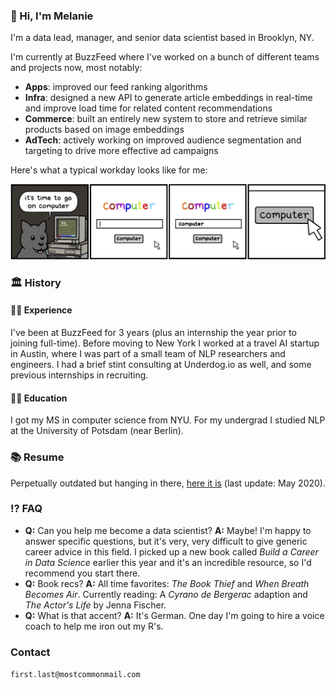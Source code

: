 ### 👋 Hi, I'm Melanie

I'm a data lead, manager, and senior data scientist based in Brooklyn, NY.

I'm currently at BuzzFeed where I've worked on a bunch of different teams and projects now, most notably:

- **Apps**: improved our feed ranking algorithms
- **Infra**: designed a new API to generate article embeddings in real-time and improve load time for related content recommendations
- **Commerce**: built an entirely new system to store and retrieve similar products based on image embeddings
- **AdTech**: actively working on improved audience segmentation and targeting to drive more effective ad campaigns

Here's what a typical workday looks like for me:

<img src="https://raw.githubusercontent.com/melanietosik/melanietosik.github.io/master/files/38.png">

### 🏛 History

#### 👩‍💻 Experience

I've been at BuzzFeed for 3 years (plus an internship the year prior to joining full-time). Before moving to New York I worked at a travel AI startup in Austin, where I was part of a small team of NLP researchers and engineers. I had a brief stint consulting at Underdog.io as well, and some previous internships in recruiting.

#### 👩‍🎓 Education

I got my MS in computer science from NYU. For my undergrad I studied NLP at the University of Potsdam (near Berlin).

### 📚 Resume

Perpetually outdated but hanging in there, [here it is](https://www.melanietosik.com/files/tosik_resume_may_2020.pdf) (last update: May 2020).

### ⁉️ FAQ

- **Q:** Can you help me become a data scientist? **A:** Maybe! I'm happy to answer specific questions, but it's very, very difficult to give generic career advice in this field. I picked up a new book called _Build a Career in Data Science_ earlier this year and it's an incredible resource, so I'd recommend you start there.
- **Q:** Book recs? **A:** All time favorites: _The Book Thief_ and _When Breath Becomes Air_. Currently reading: A _Cyrano de Bergerac_ adaption and _The Actor's Life_ by Jenna Fischer.
- **Q:** What is that accent? **A:** It's German. One day I'm going to hire a voice coach to help me iron out my R's.

### Contact

`first.last@mostcommonmail.com`
